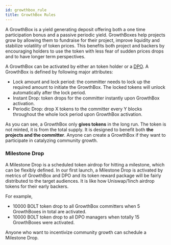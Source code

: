 ```yaml
---
id: growthbox_rule
title: GrowthBox Rules
---
```


A GrowthBox is a yield generating deposit offering both a one time participation bonus and a passive periodic yield. GrowthBoxes help projects grow by allowing them to fundraise for their project, improve liquidity and stabilize volatility of token prices. This benefits both project and backers by encouraging holders to use the token with less fear of sudden prices drops and to have longer term perspectives.

A GrowthBox can be activated by either an token holder or a [DPO](dpo_rule.md). A GrowthBox is defined by following major attributes:
- Lock amount and lock period: the committer needs to lock up the required amount to initiate the GrowthBox. The locked tokens will unlock automatically after the lock period.
- Instant Drop: token drops for the committer instantly upon GrowthBox activation.
- Periodic Drop: drop X tokens to the committer every Y blocks throughout the whole lock period upon GrowthBox activation.

As you can see, a GrowthBox only **gives tokens** in the long run. The token is not minted, it is from the total supply. It is designed to benefit both **the projects and the committer**. Anyone can create a GrowthBox if they want to participate in catalyzing community growth.

### Milestone Drop
A Milestone Drop is a scheduled token airdrop for hitting a milestone, which can be flexibly defined. In our first launch, a Milestone Drop is activated by metrics of GrowthBox and DPO and its token reward package will be fairly distributed to the target audiences. It is like how Uniswap/1inch airdrop tokens for their early backers.

For example,
- 10000 BOLT token drop to all GrowthBox committers when 5 GrowthBoxes in total are activated.
- 10000 BOLT token drop to all DPO managers when totally 15 GrowthBoxes were activated.

Anyone who want to incentivize community growth can schedule a Milestone Drop.